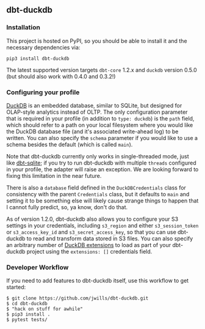 ## dbt-duckdb

### Installation

This project is hosted on PyPI, so you should be able to install it and the necessary dependencies via:

`pip3 install dbt-duckdb`

The latest supported version targets `dbt-core` 1.2.x and `duckdb` version 0.5.0 (but should also work with 0.4.0 and 0.3.2!)

### Configuring your profile

[DuckDB](http://duckdb.org) is an embedded database, similar to SQLite, but designed for OLAP-style analytics instead of OLTP. The only
configuration parameter that is required in your profile (in addition to `type: duckdb`) is the `path` field, which should refer to
a path on your local filesystem where you would like the DuckDB database file (and it's associated write-ahead log) to be written.
You can also specify the `schema` parameter if you would like to use a schema besides the default (which is called `main`).

Note that dbt-duckdb currently only works in single-threaded mode, just like [dbt-sqlite](https://github.com/codeforkjeff/dbt-sqlite); if
you try to run dbt-duckdb with multiple `threads` configured in your profile, the adapter will raise an exception. We are
looking forward to fixing this limitation in the near future.

There is also a `database` field defined in the `DuckDBCredentials` class for consistency with the parent `Credentials` class,
but it defaults to `main` and setting it to be something else will likely cause strange things to happen that I cannot fully predict,
so, ya know, don't do that.

As of version 1.2.0, dbt-duckdb also allows you to configure your S3 settings in your credentials, including `s3_region` and
either `s3_session_token` or `s3_access_key_id` and `s3_secret_access_key`, so that you can use dbt-duckdb to read and transform
data stored in S3 files. You can also specify an arbitrary number of [DuckDB extensions](https://duckdb.org/docs/extensions/overview) to
load as part of your dbt-duckdb project using the `extensions: []` credentials field.

### Developer Workflow

If you need to add features to dbt-duckdb itself, use this workflow to get started:

```
$ git clone https://github.com/jwills/dbt-duckdb.git
$ cd dbt-duckdb
$ "hack on stuff for awhile"
$ pip3 install .
$ pytest tests/
```

